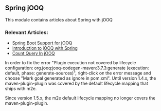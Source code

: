 ## Spring jOOQ

This module contains articles about Spring with jOOQ

### Relevant Articles:
- [Spring Boot Support for jOOQ](https://www.baeldung.com/spring-boot-support-for-jooq)
- [Introduction to jOOQ with Spring](https://www.baeldung.com/jooq-with-spring)
- [Count Query In jOOQ](https://www.baeldung.com/jooq-count-query)

In order to fix the error "Plugin execution not covered by lifecycle configuration: org.jooq:jooq-codegen-maven:3.7.3:generate (execution: default, phase: generate-sources)", right-click on the error message and choose "Mark goal generated as ignore in pom.xml". Until version 1.4.x, the maven-plugin-plugin was covered by the default lifecycle mapping that ships with m2e.

Since version 1.5.x, the m2e default lifecycle mapping no longer covers the maven-plugin-plugin.
